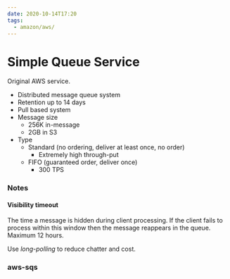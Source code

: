```yaml
---
date: 2020-10-14T17:20
tags:
  - amazon/aws/
---
```


# Simple Queue Service

Original AWS service.

* Distributed message queue system
* Retention up to 14 days
* Pull based system
* Message size
  * 256K in-message
  * 2GB in S3
* Type
  * Standard (no ordering, deliver at least once, no order)
    * Extremely high through-put
  * FIFO (guaranteed order, deliver once)
    * 300 TPS

### Notes
#### Visibility timeout 
The time a message is hidden during client processing. If the client fails to process within this window then the message reappears in the queue.   
Maximum 12 hours.

Use *long-polling* to reduce chatter and cost.

### aws-sqs